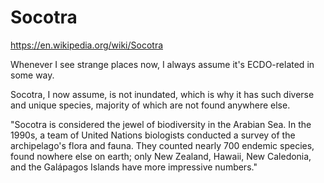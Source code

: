 # Socotra

https://en.wikipedia.org/wiki/Socotra

Whenever I see strange places now, I always assume it's ECDO-related in some way.

Socotra, I now assume, is not inundated, which is why it has such diverse and unique species, majority of which are not found anywhere else.

"Socotra is considered the jewel of biodiversity in the Arabian Sea. In the 1990s, a team of United Nations biologists conducted a survey of the archipelago's flora and fauna. They counted nearly 700 endemic species, found nowhere else on earth; only New Zealand, Hawaii, New Caledonia, and the Galápagos Islands have more impressive numbers."